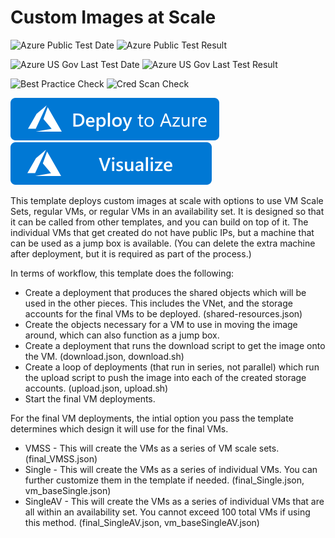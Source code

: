 # Custom Images at Scale

![Azure Public Test Date](https://azurequickstartsservice.blob.core.windows.net/badges/301-custom-images-at-scale/PublicLastTestDate.svg)
![Azure Public Test Result](https://azurequickstartsservice.blob.core.windows.net/badges/301-custom-images-at-scale/PublicDeployment.svg)

![Azure US Gov Last Test Date](https://azurequickstartsservice.blob.core.windows.net/badges/301-custom-images-at-scale/FairfaxLastTestDate.svg)
![Azure US Gov Last Test Result](https://azurequickstartsservice.blob.core.windows.net/badges/301-custom-images-at-scale/FairfaxDeployment.svg)

![Best Practice Check](https://azurequickstartsservice.blob.core.windows.net/badges/301-custom-images-at-scale/BestPracticeResult.svg)
![Cred Scan Check](https://azurequickstartsservice.blob.core.windows.net/badges/301-custom-images-at-scale/CredScanResult.svg)

[![Deploy To Azure](https://raw.githubusercontent.com/Azure/azure-quickstart-templates/master/1-CONTRIBUTION-GUIDE/images/deploytoazure.svg?sanitize=true)]("https://portal.azure.com/#create/Microsoft.Template/uri/https%3A%2F%2Fraw.githubusercontent.com%2FAzure%2Fazure-quickstart-templates%2Fmaster%2F301-custom-images-at-scale%2Fazuredeploy.json")
[![Visualize](https://raw.githubusercontent.com/Azure/azure-quickstart-templates/master/1-CONTRIBUTION-GUIDE/images/visualizebutton.svg?sanitize=true)]("http://armviz.io/#/?load=https%3A%2F%2Fraw.githubusercontent.com%2FAzure%2Fazure-quickstart-templates%2Fmaster%2F301-custom-images-at-scale%2Fazuredeploy.json")

This template deploys custom images at scale with options to use VM Scale Sets,
regular VMs, or regular VMs in an availability set. It is designed so that it
can be called from other templates, and you can build on top of it. The
individual VMs that get created do not have public IPs, but a machine that can
be used as a jump box is available. (You can delete the extra machine after
deployment, but it is required as part of the process.)

In terms of workflow, this template does the following:

- Create a deployment that produces the shared objects which will be used in the
  other pieces. This includes the VNet, and the storage accounts for the final
  VMs to be deployed. (shared-resources.json)
- Create the objects necessary for a VM to use in moving the image around, which
  can also function as a jump box.
- Create a deployment that runs the download script to get the image onto the
  VM. (download.json, download.sh)
- Create a loop of deployments (that run in series, not parallel) which run the
  upload script to push the image into each of the created storage accounts.
  (upload.json, upload.sh)
- Start the final VM deployments.

For the final VM deployments, the intial option you pass the template determines
which design it will use for the final VMs.

- VMSS - This will create the VMs as a series of VM scale sets.
  (final_VMSS.json)
- Single - This will create the VMs as a series of individual VMs. You can
  further customize them in the template if needed. (final_Single.json,
  vm_baseSingle.json)
- SingleAV - This will create the VMs as a series of individual VMs that are all
  within an availability set. You cannot exceed 100 total VMs if using this
  method. (final_SingleAV.json, vm_baseSingleAV.json)
